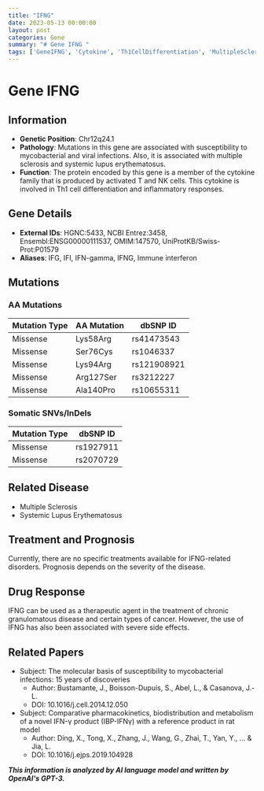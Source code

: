 ```yaml
---
title: "IFNG"
date: 2023-05-13 00:00:00
layout: post
categories: Gene
summary: "# Gene IFNG "
tags: ['GeneIFNG', 'Cytokine', 'Th1CellDifferentiation', 'MultipleSclerosis', 'SystemicLupusErythematosus', 'ChronicGranulomatousDisease', 'CancerTreatment', 'Pharmacokinetics']
---
```


# Gene IFNG 

## Information 

- **Genetic Position**: Chr12q24.1 
- **Pathology**: Mutations in this gene are associated with susceptibility to mycobacterial and viral infections. Also, it is associated with multiple sclerosis and systemic lupus erythematosus. 
- **Function**: The protein encoded by this gene is a member of the cytokine family that is produced by activated T and NK cells. This cytokine is involved in Th1 cell differentiation and inflammatory responses. 

## Gene Details 

- **External IDs**: HGNC:5433, NCBI Entrez:3458, Ensembl:ENSG00000111537, OMIM:147570, UniProtKB/Swiss-Prot:P01579 
- **Aliases**: IFG, IFI, IFN-gamma, IFNG, Immune interferon 

## Mutations 

### AA Mutations 

| Mutation Type | AA Mutation | dbSNP ID |
| --- | --- | --- |
| Missense | Lys58Arg | rs41473543 |
| Missense | Ser76Cys | rs1046337 |
| Missense | Lys94Arg | rs121908921|
| Missense | Arg127Ser | rs3212227 |
| Missense | Ala140Pro | rs10655311 | 

### Somatic SNVs/InDels 

| Mutation Type | dbSNP ID |
| --- | --- |
| Missense | rs1927911 |
| Missense | rs2070729 |

## Related Disease 

- Multiple Sclerosis 
- Systemic Lupus Erythematosus 

## Treatment and Prognosis 

Currently, there are no specific treatments available for IFNG-related disorders. Prognosis depends on the severity of the disease. 

## Drug Response 

IFNG can be used as a therapeutic agent in the treatment of chronic granulomatous disease and certain types of cancer. However, the use of IFNG has also been associated with severe side effects. 

## Related Papers 

- Subject: The molecular basis of susceptibility to mycobacterial infections: 15 years of discoveries 
  - Author: Bustamante, J., Boisson-Dupuis, S., Abel, L., & Casanova, J.-L. 
  - DOI: 10.1016/j.cell.2014.12.050
- Subject: Comparative pharmacokinetics, biodistribution and metabolism of a novel IFN-γ product (IBP-IFNγ) with a reference product in rat model 
  - Author: Ding, X., Tong, X., Zhang, J., Wang, G., Zhai, T., Yan, Y., ... & Jia, L. 
  - DOI: 10.1016/j.ejps.2019.104928

**_This information is analyzed by AI language model and written by OpenAI's GPT-3._**